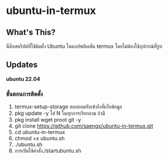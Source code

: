 # ubuntu-in-termux

## What's This?

นี่คือสคริปต์ที่ใช้ติดตั้ง Ubuntu ในแอปพลิเคชัน termux โดยไม่ต้องใช้อุปกรณ์ที่รูท

## Updates

**ubuntu 22.04**

### ขั้นตอนการติดตั้ง

1. termux-setup-storage ตอบยอมรับเข้าถึงที่เก็บข้อมูล
2. pkg update -y ใส่ N ในทุกการเรียกถาม ถ้ามี
3. pkg install wget proot git -y
4. git clone https://github.com/saengx/ubuntu-in-termux.git
5. cd ubuntu-in-termux
6. chmod +x ubuntu.sh
7. ./ubuntu.sh
8. การเปิดใช้คำสั่ง./startubuntu.sh
